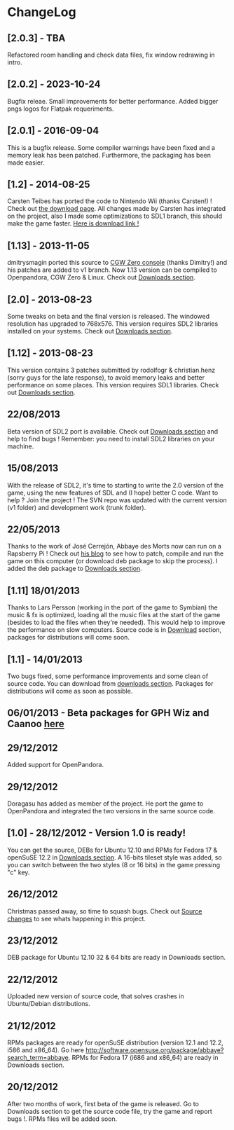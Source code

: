 # ChangeLog

## [2.0.3] - TBA

Refactored room handling and check data files, fix window redrawing in intro.

## [2.0.2] - 2023-10-24

Bugfix releae. Small improvements for better performance. Added bigger pngs logos for Flatpak requeriments.

## [2.0.1] - 2016-09-04

This is a bugfix release. Some compiler warnings have been fixed and a memory leak has been patched. Furthermore, the packaging has been made easier.

## [1.2] - 2014-08-25

Carsten Teibes has ported the code to Nintendo Wii (thanks Carsten!) ! Check out [the download page](http://wiibrew.org/wiki/Abbaye). All changes made by Carsten has integrated on the project, also I made some optimizations to SDL1 branch, this should make the game faster. [Here is download link !](https://drive.google.com/file/d/0B7kvXgaMw2iNcE1XNkFKZGV6RW8/edit?usp=sharing)

## [1.13] - 2013-11-05

dmitrysmagin ported this source to [CGW Zero console](http://www.gcw-zero.com/) (thanks Dimitry!) and his patches are added to v1 branch. Now 1.13 version can be compiled to Openpandora, CGW Zero & Linux. Check out [Downloads section](http://code.google.com/p/abbaye-for-linux/downloads/list).

## [2.0] - 2013-08-23

Some tweaks on beta and the final version is released. The windowed resolution has upgraded to 768x576. This version requires SDL2 libraries installed on your systems. Check out [Downloads section](http://code.google.com/p/abbaye-for-linux/downloads/list).

## [1.12] - 2013-08-23

This version contains 3 patches submitted by rodolfogr & christian.henz (sorry guys for the late response), to avoid memory leaks and better performance on some places. This version requires SDL1 libraries. Check out [Downloads section](http://code.google.com/p/abbaye-for-linux/downloads/list).

## 22/08/2013

Beta version of SDL2 port is available. Check out [Downloads section](http://code.google.com/p/abbaye-for-linux/downloads/list) and help to find bugs ! Remember: you need to install SDL2 libraries on your machine.

## 15/08/2013

With the release of SDL2, it's time to starting to write the 2.0 version of the game, using the new features of SDL and (I hope) better C code. Want to help ? Join the project ! The SVN repo was updated with the current version (v1 folder) and development work (trunk folder).

## 22/05/2013

Thanks to the work of José Cerrejón, Abbaye des Morts now can run on a Rapsberry Pi ! Check out [his blog](http://misapuntesde.com/post.php?id=162") to see how to patch, compile and run the game on this computer (or download deb package to skip the process). I added the deb package to [Downloads section](http://code.google.com/p/abbaye-for-linux/downloads/list).

## [1.11] 18/01/2013

Thanks to Lars Persson (working in the port of the game to Symbian) the music & fx is optimized, loading all the music files at the start of the game (besides to load the files when they're needed). This would help to improve the performance on slow computers. Source code is in [Download](http://code.google.com/p/abbaye-for-linux/downloads/list) section, packages for distributions will come soon.

## [1.1] - 14/01/2013

Two bugs fixed, some performance improvements and some clean of source code. You can download from [downloads section](http://code.google.com/p/abbaye-for-linux/downloads/list). Packages for distributions will come as soon as possible.

## 06/01/2013 - Beta packages for GPH Wiz and Caanoo [here](http://www.gp32x.com/board/index.php?/topic/63691-labbaye-des-morts-wiz-and-caanoo/)

## 29/12/2012

Added support for OpenPandora.

## 29/12/2012

Doragasu has added as member of the project. He port the game to OpenPandora and integrated the two versions in the same source code.

## [1.0] - 28/12/2012 - Version 1.0 is ready!

You can get the source, DEBs for Ubuntu 12.10 and RPMs for Fedora 17 & openSuSE 12.2 in [Downloads section](http://code.google.com/p/abbaye-for-linux/downloads/list). A 16-bits tileset style was added, so you can switch between the two styles (8 or 16 bits) in the game pressing "c" key.

## 26/12/2012

Christmas passed away, so time to squash bugs. Check out [Source changes](http://code.google.com/p/abbaye-for-linux/source/list) to see whats happening in this project.

## 23/12/2012

DEB package for Ubuntu 12.10 32 & 64 bits are ready in Downloads section.

## 22/12/2012

Uploaded new version of source code, that solves crashes in Ubuntu/Debian distributions.

## 21/12/2012

RPMs packages are ready for openSuSE distribution (version 12.1 and 12.2, i586 and x86\_64). Go here http://software.opensuse.org/package/abbaye?search_term=abbaye. RPMs for Fedora 17 (i686 and x86\_64) are ready in Downloads section.

## 20/12/2012

After two months of work, first beta of the game is released. Go to Downloads section to get the source code file, try the game and report bugs !. RPMs files will be added soon.
